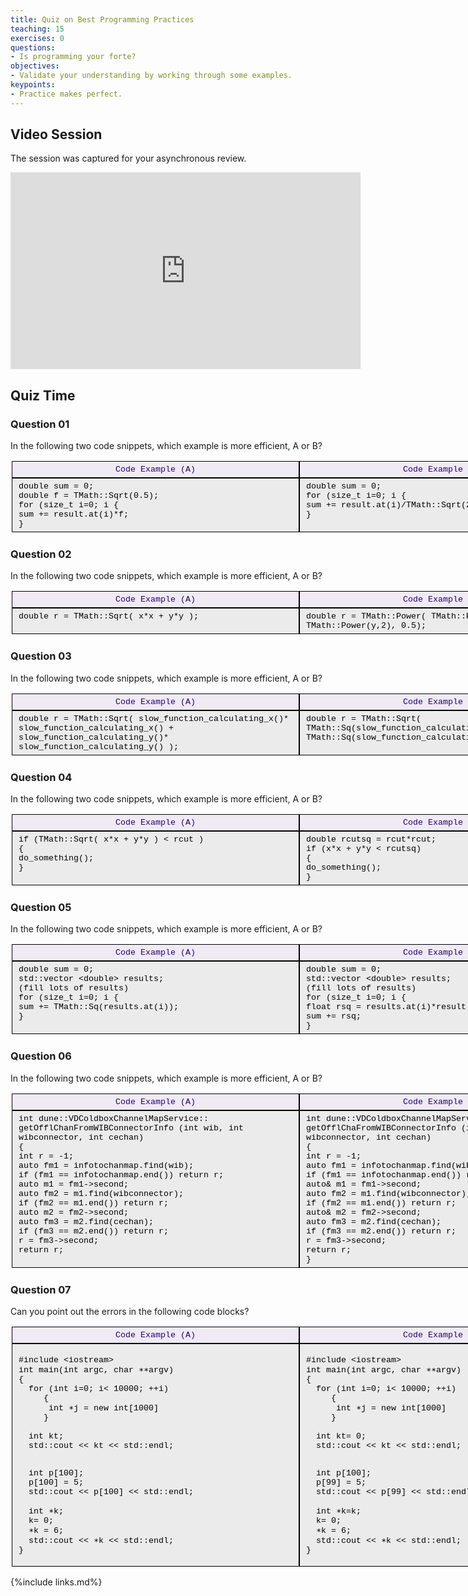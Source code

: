 ```yaml
---
title: Quiz on Best Programming Practices
teaching: 15
exercises: 0
questions:
- Is programming your forte?
objectives:
- Validate your understanding by working through some examples.
keypoints:
- Practice makes perfect.
---
```


## Video Session

<!--The session will be captured on video a placed here after the workshop for asynchronous study.-->
The session was captured for your asynchronous review.

<center>
<iframe width="560" height="315" src="https://www.youtube.com/embed/qENjAa0L1lU" title="DUNE Computing Tutorial May 2022 Quiz Programming Efficiency" frameborder="0" allow="accelerometer; autoplay; clipboard-write; encrypted-media; gyroscope; picture-in-picture" allowfullscreen></iframe>
</center>

## Quiz Time

### Question 01

In the following two code snippets, which example is more efficient, A or B?

<div style="display: grid;grid-template-columns: repeat(2,460px);grip-gap: 5px;width:1120px;border: 2px solid #ffffff;font-family:Courier, monospace;color: #000000;font-size: 10pt;"> <!--HEADER-->

<div style="background-color: #EFEAF4; border: 1px solid #000000;text-align: center; padding-left: 10px;padding-right: 10px;padding-top: 5px;padding-bottom: 5px;color: #280071;">Code Example (A)</div><!--BAD-->

<div style="background-color: #EFEAF4; border: 1px solid #000000;text-align: center; padding-left: 10px;padding-right: 10px;padding-top: 5px;padding-bottom: 5px;color: #280071">Code Example (B)</div><!--GOOD-->


<div style="background-color: #EBEBEB; border: 1px solid #000000;text-align: left; padding-left: 10px;padding-right: 10px;padding-top: 5px;padding-bottom: 5px;">
double sum = 0;<br>
double f = TMath::Sqrt(0.5);<br>
for (size_t i=0; i<n_channels; ++i)<br>
{<br>
  sum += result.at(i)*f;<br>
}<br>
</div><!--BAD-->

<div style="background-color: #EBEBEB; border: 1px solid #000000;text-align: left; padding-left: 10px;padding-right: 10px;padding-top: 5px;padding-bottom: 5px;">
double sum = 0;<br>
for (size_t i=0; i<n_channels; ++i)<br>
{<br>
  sum += result.at(i)/TMath::Sqrt(2.0);<br>
}<br>
</div><!--GOOD-->

</div><!--side by side table by DeMuth-->


### Question 02

In the following two code snippets, which example is more efficient, A or B?


<div style="display: grid;grid-template-columns: repeat(2,460px);grip-gap: 5px;width:1120px;border: 2px solid #ffffff;font-family:Courier, monospace;color: #000000;font-size: 10pt;"><!--HEADER-->

<div style="background-color: #EFEAF4; border: 1px solid #000000;text-align: center; padding-left: 10px;padding-right: 10px;padding-top: 5px;padding-bottom: 5px;color: #280071;">Code Example (A)</div><!--BAD-->

<div style="background-color: #EFEAF4; border: 1px solid #000000;text-align: center; padding-left: 10px;padding-right: 10px;padding-top: 5px;padding-bottom: 5px;color: #280071;">Code Example (B)</div> <!--GOOD-->

<div style="background-color: #EBEBEB; border: 1px solid #000000;text-align: left; padding-left: 10px;padding-right: 10px;padding-top: 5px;padding-bottom: 5px;">
double r = TMath::Sqrt( x*x + y*y );
</div><!--BAD-->

<div style="background-color: #EBEBEB; border: 1px solid #000000;text-align: left; padding-left: 10px;padding-right: 10px;padding-top: 5px;padding-bottom: 5px;">
double r = TMath::Power(  TMath::Power(x,2) + TMath::Power(y,2), 0.5);
</div><!--GOOD-->

</div><!--side by side table by DeMuth-->


### Question 03

In the following two code snippets, which example is more efficient, A or B?

<div style="display: grid;grid-template-columns: repeat(2,460px);grip-gap: 5px;width:1120px;border: 2px solid #ffffff;font-family:Courier, monospace;color: #000000;font-size: 10pt;">
<div style="background-color: #EFEAF4; border: 1px solid #000000;text-align: center; padding-left: 10px;padding-right: 10px;padding-top: 5px;padding-bottom: 5px;color: #280071;">Code Example (A)</div><!--GOOD-->

<div style="background-color: #EFEAF4; border: 1px solid #000000;text-align: center; padding-left: 10px;padding-right: 10px;padding-top: 5px;padding-bottom: 5px;color: #280071;">Code Example (B)</div>  <!--BAD-->

<div style="background-color: #EBEBEB; border: 1px solid #000000;text-align: left; padding-left: 10px;padding-right: 10px;padding-top: 5px;padding-bottom: 5px;">
double r = TMath::Sqrt( slow_function_calculating_x()*<br>slow_function_calculating_x() + <br> slow_function_calculating_y()* <br> slow_function_calculating_y()  );
</div><!--GOOD-->

<div style="background-color: #EBEBEB; border: 1px solid #000000;text-align: left; padding-left: 10px;padding-right: 10px;padding-top: 5px;padding-bottom: 5px;">
double r = TMath::Sqrt( TMath::Sq(slow_function_calculating_x()) + <br> TMath::Sq(slow_function_calculating_y()));
</div><!--BAD-->

</div><!--side by side table by DeMuth-->

<!-- **Don't call `sqrt()` if you don’t have to.** -->

### Question 04

In the following two code snippets, which example is more efficient, A or B?

<div style="display: grid;grid-template-columns: repeat(2,460px);grip-gap: 5px;width:1120px;border: 2px solid #ffffff;font-family:Courier, monospace;color: #000000;font-size: 10pt;"><!--HEADER-->

<div style="background-color: #EFEAF4; border: 1px solid #000000;text-align: center; padding-left: 10px;padding-right: 10px;padding-top: 5px;padding-bottom: 5px;color: #280071;">Code Example (A)</div><!--GOOD-->

<div style="background-color: #EFEAF4; border: 1px solid #000000;text-align: center; padding-left: 10px;padding-right: 10px;padding-top: 5px;padding-bottom: 5px;color: #280071;">Code Example (B)</div><!--BAD-->

<div style="background-color: #EBEBEB; border: 1px solid #000000;text-align: left; padding-left: 10px;padding-right: 10px;padding-top: 5px;padding-bottom: 5px;">
if (TMath::Sqrt( x*x + y*y ) < rcut )<br>
{<br>
  do_something();<br>
}
</div><!--GOOD-->

<div style="background-color: #EBEBEB; border: 1px solid #000000;text-align: left; padding-left: 10px;padding-right: 10px;padding-top: 5px;padding-bottom: 5px;">
double rcutsq = rcut*rcut;<br>
if (x*x + y*y < rcutsq)<br>
{<br>
  do_something();<br>
}
</div><!--BAD-->

</div><!--side by side table by DeMuth-->


### Question 05

In the following two code snippets, which example is more efficient, A or B?

<div style="display: grid;grid-template-columns: repeat(2,460px);grip-gap: 5px;width:1120px;border: 2px solid #ffffff;font-family:Courier, monospace;color: #000000;font-size: 10pt;"><!--HEADER-->

<div style="background-color: #EFEAF4; border: 1px solid #000000;text-align: center; padding-left: 10px;padding-right: 10px;padding-top: 5px;padding-bottom: 5px;color: #280071;">Code Example (A)</div><!--BAD-->

<div style="background-color: #EFEAF4; border: 1px solid #000000;text-align: center; padding-left: 10px;padding-right: 10px;padding-top: 5px;padding-bottom: 5px;color: #280071;">Code Example (B)</div><!--GOOD-->


<div style="background-color: #EBEBEB; border: 1px solid #000000;text-align: left; padding-left: 10px;padding-right: 10px;padding-top: 5px;padding-bottom: 5px;">
double sum = 0;<br>
std::vector &lt;double&gt; results;<br>
(fill lots of results)<br>
for (size_t i=0; i<results.size(); ++i)<br>
{<br>
  sum += TMath::Sq(results.at(i));<br>
}
</div><!--BAD-->

<div style="background-color: #EBEBEB; border: 1px solid #000000;text-align: left; padding-left: 10px;padding-right: 10px;padding-top: 5px;padding-bottom: 5px;">
double sum = 0;<br>
std::vector &lt;double&gt; results;<br>
(fill lots of results)<br>
for (size_t i=0; i<results.size(); ++i)<br>
{<br>
  float rsq = results.at(i)*result.at(i);<br>
  sum += rsq;<br>
}
</div><!--GOOD-->

</div><!--side by side table by DeMuth-->

<!-- **Minimize conversions between int and float or double** -->

### Question 06

In the following two code snippets, which example is more efficient, A or B?

<div style="display: grid;grid-template-columns: repeat(2,460px);grip-gap: 5px;width:1120px;border: 2px solid #ffffff;font-family:Courier, monospace;color: #000000;font-size: 10pt;">
<div style="background-color: #EFEAF4; border: 1px solid #000000;text-align: center; padding-left: 10px;padding-right: 10px;padding-top: 5px;padding-bottom: 5px;color: #280071;">Code Example (A)</div><!--GOOD-->

<div style="background-color: #EFEAF4; border: 1px solid #000000;text-align: center; padding-left: 10px;padding-right: 10px;padding-top: 5px;padding-bottom: 5px;color: #280071;">Code Example (B)</div><!--BAD-->

<div style="background-color: #EBEBEB; border: 1px solid #000000;text-align: left; padding-left: 10px;padding-right: 10px;padding-top: 5px;padding-bottom: 5px;">
int dune::VDColdboxChannelMapService:: getOfflChanFromWIBConnectorInfo (int wib, int wibconnector, int cechan)<br>
{<br>
  int r = -1;<br>
  auto fm1 = infotochanmap.find(wib);<br>
  if (fm1 == infotochanmap.end()) return r;<br>
  auto m1 = fm1-&gt;second;<br>
  auto fm2 = m1.find(wibconnector);<br>
  if (fm2 == m1.end()) return r;<br>
  auto m2 = fm2-&gt;second;<br>
  auto fm3 = m2.find(cechan);<br>
  if (fm3 == m2.end()) return r;<br>
  r = fm3->second;  <br>
  return r;<br>
</div><!--GOOD-->

<div style="background-color: #EBEBEB; border: 1px solid #000000;text-align: left; padding-left: 10px;padding-right: 10px;padding-top: 5px;padding-bottom: 5px;">
int dune::VDColdboxChannelMapService:: getOfflChaFromWIBConnectorInfo (int wib, int wibconnector, int cechan)<br>
{<br>
  int r = -1;<br>
  auto fm1 = infotochanmap.find(wib);<br>
  if (fm1 == infotochanmap.end()) return r;<br>
  auto& m1 = fm1-&gt;second;<br>
  auto fm2 = m1.find(wibconnector);<br>
  if (fm2 == m1.end()) return r;<br>
  auto& m2 = fm2-&gt;second;<br>
  auto fm3 = m2.find(cechan);<br>
  if (fm3 == m2.end()) return r;<br>
  r = fm3->second;  <br>
  return r;<br>
}<br>
</div><!--BAD-->

</div><!--side by side table by DeMuth-->

### Question 07

<!-- In the following two code snippets, which example is more efficient, A or B?-->

Can you point out the errors in the following code blocks?


<div style="display: grid;grid-template-columns: repeat(2,460px);grip-gap: 5px;width:1120px;border: 2px solid #ffffff;font-family:Courier, monospace;color: #000000;font-size: 10pt;"><!--HEADER-->

<div style="background-color: #EFEAF4; border: 1px solid #000000;text-align: center; padding-left: 10px;padding-right: 10px;padding-top: 5px;padding-bottom: 5px;color: #280071;">Code Example (A)</div><!--BAD-->

<div style="background-color: #EFEAF4; border: 1px solid #000000;text-align: center; padding-left: 10px;padding-right: 10px;padding-top: 5px;padding-bottom: 5px;color: #280071;">Code Example (B)</div> <!--GOOD-->

<div style="background-color: #EBEBEB; border: 1px solid #000000;text-align: left; padding-left: 10px;padding-right: 10px;padding-top: 5px;padding-bottom: 5px;">

#include  &#60;iostream&#62;  <br>
int main(int argc, char &#8727;&#8727;argv)<br>
{<br>
&nbsp;&nbsp;for (int i=0; i&#60; 10000; ++i)<br>
&nbsp;&nbsp;&nbsp;&nbsp;&nbsp;{ <br>
&nbsp;&nbsp;&nbsp;&nbsp;&nbsp;&nbsp;int  &#8727;j = new int[1000]<br>
&nbsp;&nbsp;&nbsp;&nbsp;&nbsp;} <br><br>
&nbsp;&nbsp;int kt;<br>
&nbsp;&nbsp;std::cout &#60;&#60; kt &#60;&#60; std::endl;<br><br>

&nbsp;&nbsp;int p[100];<br>
&nbsp;&nbsp;p[100] = 5;<br>
&nbsp;&nbsp;std::cout &#60;&#60; p[100] &#60;&#60; std::endl;<br><br>
&nbsp;&nbsp;int &#8727;k;<br>
&nbsp;&nbsp;k= 0;<br>
&nbsp;&nbsp;&#8727;k = 6;<br>
&nbsp;&nbsp;std::cout &#60;&#60; &#8727;k &#60;&#60; std::endl;<br>
}<br>

</div><!--BAD-->

<div style="background-color: #EBEBEB; border: 1px solid #000000;text-align: left; padding-left: 10px;padding-right: 10px;padding-top: 5px;padding-bottom: 5px;">

#include  &#60;iostream&#62;  <br>
int main(int argc, char &#8727;&#8727;argv)<br>
{<br>
&nbsp;&nbsp;for (int i=0; i&#60; 10000; ++i)<br>
&nbsp;&nbsp;&nbsp;&nbsp;&nbsp;{ <br>
&nbsp;&nbsp;&nbsp;&nbsp;&nbsp;&nbsp;int  &#8727;j = new int[1000]<br>
&nbsp;&nbsp;&nbsp;&nbsp;&nbsp;} <br><br>
&nbsp;&nbsp;int kt= 0;<br>
&nbsp;&nbsp;std::cout &#60;&#60; kt &#60;&#60; std::endl;<br><br>

&nbsp;&nbsp;int p[100];<br>
&nbsp;&nbsp;p[99] = 5;<br>
&nbsp;&nbsp;std::cout &#60;&#60; p[99] &#60;&#60; std::endl;<br><br>
&nbsp;&nbsp;int &#8727;k=k;<br>
&nbsp;&nbsp;k= 0;<br>
&nbsp;&nbsp;&#8727;k = 6;<br>
&nbsp;&nbsp;std::cout &#60;&#60; &#8727;k &#60;&#60; std::endl;<br>
}<br>

</div><!--GOOD-->

</div><!--side by side table by DeMuth-->


<!-- The session will be captured on video a placed here after the workshop for asynchronous study.-->

<!--<center>
<iframe width="560" height="315" src="https://www.youtube.com/embed/E8n0saHdr4E" title="DUNE Computing Tutorial May 2021 Day 3 Quiz on Best Programming Practices" frameborder="0" allow="accelerometer; autoplay; clipboard-write; encrypted-media; gyroscope; picture-in-picture" allowfullscreen></iframe>
</center>-->

[indico-timetable]: https://indico.fnal.gov/event/48756/timetable/#all
[sc-etherpad]: https://pad.carpentries.org/


{%include links.md%} 

